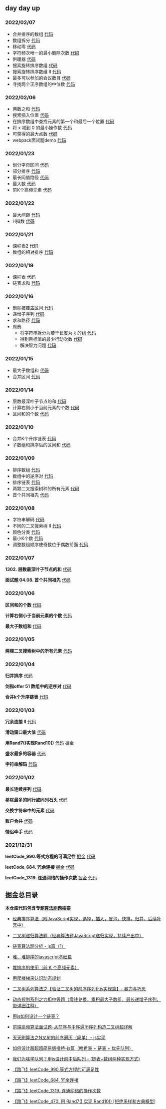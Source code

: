## day day up
### 2022/02/07
- 合并排序的数组 [代码]()
- 数组拆分 [代码]()
- 移动零 [代码]()
- 字符频次唯一的最小删除次数 [代码]()
- 供暖器 [代码]()
- 搜索旋转排序数组 [代码]()
- 搜索旋转排序数组 II [代码]()
- 最多可以参加的会议数目 [代码]()
- 寻找两个正序数组的中位数 [代码]()
### 2022/02/06
- 两数之和 [代码](https://github.com/aiuluna/huzhang-studybook/blob/main/src/week14/%E4%B8%A4%E6%95%B0%E4%B9%8B%E5%92%8C.js)
- 搜索插入位置 [代码](https://github.com/aiuluna/huzhang-studybook/blob/main/src/week14/%E6%90%9C%E7%B4%A2%E6%8F%92%E5%85%A5%E4%BD%8D%E7%BD%AE.js)
- 在排序数组中查找元素的第一个和最后一个位置 [代码](https://github.com/aiuluna/huzhang-studybook/blob/main/src/week14/%E5%9C%A8%E6%8E%92%E5%BA%8F%E6%95%B0%E7%BB%84%E4%B8%AD%E6%9F%A5%E6%89%BE%E5%85%83%E7%B4%A0%E7%9A%84%E7%AC%AC%E4%B8%80%E4%B8%AA%E5%92%8C%E6%9C%80%E5%90%8E%E4%B8%80%E4%B8%AA%E4%BD%8D%E7%BD%AE.js)
- 将 x 减到 0 的最小操作数 [代码](https://github.com/aiuluna/huzhang-studybook/blob/main/src/week15/%E5%B0%86%20x%20%E5%87%8F%E5%88%B0%200%20%E7%9A%84%E6%9C%80%E5%B0%8F%E6%93%8D%E4%BD%9C%E6%95%B0.js)
- 可获得的最大点数 [代码](https://github.com/aiuluna/huzhang-studybook/blob/main/src/week15/%E5%8F%AF%E8%8E%B7%E5%BE%97%E7%9A%84%E6%9C%80%E5%A4%A7%E7%82%B9%E6%95%B0.js)
- webpack面试题demo [代码](https://github.com/aiuluna/huzhang-studybook/tree/main/src/interview/webpack)
### 2022/01/23
- 划分字母区间 [代码](https://github.com/aiuluna/huzhang-studybook/blob/main/src/week13/%E5%88%92%E5%88%86%E5%AD%97%E6%AF%8D%E5%8C%BA%E9%97%B4.js)
- 部分排序 [代码](https://github.com/aiuluna/huzhang-studybook/blob/main/src/week13/%E9%83%A8%E5%88%86%E6%8E%92%E5%BA%8F.js)
- 最长同值路径 [代码](https://github.com/aiuluna/huzhang-studybook/blob/main/src/week13/%E6%9C%80%E9%95%BF%E5%90%8C%E5%80%BC%E8%B7%AF%E5%BE%84.js)
- 最大数 [代码](https://github.com/aiuluna/huzhang-studybook/blob/main/src/week13/%E6%9C%80%E5%A4%A7%E6%95%B0.js)
- 前K个高频元素 [代码](https://github.com/aiuluna/huzhang-studybook/blob/main/src/week13/%E5%89%8D%20K%20%E4%B8%AA%E9%AB%98%E9%A2%91%E5%85%83%E7%B4%A0.js)

### 2022/01/22
- 最大间距 [代码](https://github.com/aiuluna/huzhang-studybook/blob/main/src/week13/%E6%9C%80%E5%A4%A7%E9%97%B4%E8%B7%9D.js)
- H指数 [代码](https://github.com/aiuluna/huzhang-studybook/blob/main/src/week13/H%20%E6%8C%87%E6%95%B0.js)

### 2022/01/21
- 课程表2 [代码](https://github.com/aiuluna/huzhang-studybook/blob/main/src/week13/%E8%AF%BE%E7%A8%8B%E8%A1%A82.js)
- 数组的相对排序 [代码](https://github.com/aiuluna/huzhang-studybook/blob/main/src/week13/%E6%95%B0%E7%BB%84%E7%9A%84%E7%9B%B8%E5%AF%B9%E6%8E%92%E5%BA%8F.js)

### 2022/01/19
- 课程表 [代码](https://github.com/aiuluna/huzhang-studybook/blob/main/src/week13/%E8%AF%BE%E7%A8%8B%E8%A1%A8.js)
- 链表求和 [代码](https://github.com/aiuluna/huzhang-studybook/blob/main/src/week13/%E9%93%BE%E8%A1%A8%E6%B1%82%E5%92%8C.js)

### 2022/01/16
- 删除被覆盖区间 [代码](https://github.com/aiuluna/huzhang-studybook/blob/main/src/week12/%E5%88%A0%E9%99%A4%E8%A2%AB%E8%A6%86%E7%9B%96%E5%8C%BA%E9%97%B4.js)
- 递增子序列 [代码](https://github.com/aiuluna/huzhang-studybook/blob/main/src/week12/%E9%80%92%E5%A2%9E%E5%AD%90%E5%BA%8F%E5%88%97.js)
- 求和路径 [代码](https://github.com/aiuluna/huzhang-studybook/blob/main/src/week12/%E6%B1%82%E5%92%8C%E8%B7%AF%E5%BE%84.js)
- 周赛
  - 将字符串拆分为若干长度为 k 的组 [代码](https://github.com/aiuluna/huzhang-studybook/blob/main/src/others/%E5%91%A8%E8%B5%9B/276/%E5%B0%86%E5%AD%97%E7%AC%A6%E4%B8%B2%E6%8B%86%E5%88%86%E4%B8%BA%E8%8B%A5%E5%B9%B2%E9%95%BF%E5%BA%A6%E4%B8%BA%20k%20%E7%9A%84%E7%BB%84.js)
  - 得到目标值的最少行动次数 [代码](https://github.com/aiuluna/huzhang-studybook/blob/main/src/others/%E5%91%A8%E8%B5%9B/276/%E5%BE%97%E5%88%B0%E7%9B%AE%E6%A0%87%E5%80%BC%E7%9A%84%E6%9C%80%E5%B0%91%E8%A1%8C%E5%8A%A8%E6%AC%A1%E6%95%B0.js)
  - 解决智力问题 [代码](https://github.com/aiuluna/huzhang-studybook/blob/main/src/others/%E5%91%A8%E8%B5%9B/276/%E8%A7%A3%E5%86%B3%E6%99%BA%E5%8A%9B%E9%97%AE%E9%A2%98.js)

### 2022/01/15
- 最大子数组和 [代码](https://github.com/aiuluna/huzhang-studybook/blob/main/src/week12/%E6%9C%80%E5%A4%A7%E5%AD%90%E6%95%B0%E7%BB%84%E5%92%8C.js)
- 合并区间 [代码](https://github.com/aiuluna/huzhang-studybook/blob/main/src/week12/%E5%90%88%E5%B9%B6%E5%8C%BA%E9%97%B4.js)
### 2022/01/14
- 层数最深叶子节点的和 [代码](https://github.com/aiuluna/huzhang-studybook/blob/main/src/week12/%E5%B1%82%E6%95%B0%E6%9C%80%E6%B7%B1%E5%8F%B6%E5%AD%90%E8%8A%82%E7%82%B9%E7%9A%84%E5%92%8C.js)
- 计算右侧小于当前元素的个数 [代码](https://github.com/aiuluna/huzhang-studybook/blob/main/src/week12/%E8%AE%A1%E7%AE%97%E5%8F%B3%E4%BE%A7%E5%B0%8F%E4%BA%8E%E5%BD%93%E5%89%8D%E5%85%83%E7%B4%A0%E7%9A%84%E4%B8%AA%E6%95%B0.js)
- 区间和的个数 [代码](https://github.com/aiuluna/huzhang-studybook/blob/main/src/week12/%E5%8C%BA%E9%97%B4%E5%92%8C%E7%9A%84%E4%B8%AA%E6%95%B0.js)

### 2022/01/10
- 合并K个升序链表 [代码](https://github.com/aiuluna/huzhang-studybook/blob/main/src/week12/%E5%90%88%E5%B9%B6K%E4%B8%AA%E5%8D%87%E5%BA%8F%E9%93%BE%E8%A1%A8.js)
- 子数组和排序后的区间和 [代码](https://github.com/aiuluna/huzhang-studybook/blob/main/src/week12/%E5%AD%90%E6%95%B0%E7%BB%84%E5%92%8C%E6%8E%92%E5%BA%8F%E5%90%8E%E7%9A%84%E5%8C%BA%E9%97%B4%E5%92%8C.js)

### 2022/01/09
- 排序数组 [代码](https://github.com/aiuluna/huzhang-studybook/blob/main/src/week11/%E6%8E%92%E5%BA%8F%E6%95%B0%E7%BB%84.js)
- 数组中的逆序对 [代码](https://github.com/aiuluna/huzhang-studybook/blob/main/src/week11/%E6%95%B0%E7%BB%84%E4%B8%AD%E7%9A%84%E9%80%86%E5%BA%8F%E5%AF%B9.js)
- 排序链表 [代码](https://github.com/aiuluna/huzhang-studybook/blob/main/src/week11/%E9%93%BE%E8%A1%A8%E6%8E%92%E5%BA%8F.js)
- 两颗二叉搜索树种的所有元素 [代码](https://github.com/aiuluna/huzhang-studybook/blob/main/src/week11/%E4%B8%A4%E6%A3%B5%E4%BA%8C%E5%8F%89%E6%90%9C%E7%B4%A2%E6%A0%91%E4%B8%AD%E7%9A%84%E6%89%80%E6%9C%89%E5%85%83%E7%B4%A0.js)
- 首个共同祖先 [代码](https://github.com/aiuluna/huzhang-studybook/blob/main/src/week11/%E9%A6%96%E4%B8%AA%E5%85%B1%E5%90%8C%E7%A5%96%E5%85%88.js)

### 2022/01/08
- 字符串解码 [代码](https://github.com/aiuluna/huzhang-studybook/blob/main/src/week11/%E5%AD%97%E7%AC%A6%E4%B8%B2%E8%A7%A3%E7%A0%81.js)
- 不同的二叉搜索树 II [代码](https://github.com/aiuluna/huzhang-studybook/blob/main/src/week11/%E4%B8%8D%E5%90%8C%E7%9A%84%E4%BA%8C%E5%8F%89%E6%90%9C%E7%B4%A2%E6%A0%91%20II.js)
- 颜色分类 [代码](https://github.com/aiuluna/huzhang-studybook/blob/main/src/week11/%E9%A2%9C%E8%89%B2%E5%88%86%E7%B1%BB.js)
- 最小K个数 [代码](https://github.com/aiuluna/huzhang-studybook/blob/main/src/week11/%E6%9C%80%E5%B0%8FK%E4%B8%AA%E6%95%B0.js)
- 调整数组顺序使奇数位于偶数前面 [代码](https://github.com/aiuluna/huzhang-studybook/blob/main/src/week11/%E8%B0%83%E6%95%B4%E6%95%B0%E7%BB%84%E9%A1%BA%E5%BA%8F%E4%BD%BF%E5%A5%87%E6%95%B0%E4%BD%8D%E4%BA%8E%E5%81%B6%E6%95%B0%E5%89%8D%E9%9D%A2.js)

### 2022/01/07
**1302. 层数最深叶子节点的和** [代码](https://github.com/aiuluna/huzhang-studybook/blob/main/src/others/%E5%BD%92%E5%B9%B6/1302.%20%E5%B1%82%E6%95%B0%E6%9C%80%E6%B7%B1%E5%8F%B6%E5%AD%90%E8%8A%82%E7%82%B9%E7%9A%84%E5%92%8C.js)

**面试题 04.08. 首个共同祖先** [代码](https://github.com/aiuluna/huzhang-studybook/blob/main/src/others/%E5%BD%92%E5%B9%B6/%E9%9D%A2%E8%AF%95%E9%A2%98%2004.08.%20%E9%A6%96%E4%B8%AA%E5%85%B1%E5%90%8C%E7%A5%96%E5%85%88.js)


### 2022/01/06
**区间和的个数** [代码](https://github.com/aiuluna/huzhang-studybook/blob/main/src/others/%E6%8E%92%E5%BA%8F/%E6%9C%80%E5%A4%A7%E5%AD%90%E6%95%B0%E7%BB%84%E5%92%8C.js)

**计算右侧小于当前元素的个数** [代码](https://github.com/aiuluna/huzhang-studybook/blob/main/src/others/%E6%8E%92%E5%BA%8F/%E8%AE%A1%E7%AE%97%E5%8F%B3%E4%BE%A7%E5%B0%8F%E4%BA%8E%E5%BD%93%E5%89%8D%E5%85%83%E7%B4%A0%E7%9A%84%E4%B8%AA%E6%95%B0.js)

**最大子数组和** [代码](https://github.com/aiuluna/huzhang-studybook/blob/main/src/others/%E6%8E%92%E5%BA%8F/%E6%9C%80%E5%A4%A7%E5%AD%90%E6%95%B0%E7%BB%84%E5%92%8C.js)

### 2022/01/05
**两棵二叉搜索树中的所有元素** [代码](https://github.com/aiuluna/huzhang-studybook/blob/main/src/others/%E6%8E%92%E5%BA%8F/%E4%B8%A4%E6%A3%B5%E4%BA%8C%E5%8F%89%E6%90%9C%E7%B4%A2%E6%A0%91%E4%B8%AD%E7%9A%84%E6%89%80%E6%9C%89%E5%85%83%E7%B4%A0.js)

### 2022/01/04
**归并排序** [代码](https://github.com/aiuluna/huzhang-studybook/blob/main/src/others/%E6%8E%92%E5%BA%8F/%E5%BD%92%E5%B9%B6%E6%8E%92%E5%BA%8F.js)

**剑指offer 51 数组中的逆序对** [代码](https://github.com/aiuluna/huzhang-studybook/blob/main/src/others/%E6%8E%92%E5%BA%8F/%E5%89%91%E6%8C%87%20Offer%2051.%20%E6%95%B0%E7%BB%84%E4%B8%AD%E7%9A%84%E9%80%86%E5%BA%8F%E5%AF%B9.js)

**合并k个升序链表** [代码](https://github.com/aiuluna/huzhang-studybook/blob/main/src/others/%E6%8E%92%E5%BA%8F/%E5%90%88%E5%B9%B6K%E4%B8%AA%E5%8D%87%E5%BA%8F%E9%93%BE%E8%A1%A8.js)

### 2022/01/03
**冗余连接 II**
[代码](https://github.com/aiuluna/huzhang-studybook/blob/main/src/week10/11_%E5%86%97%E4%BD%99%E8%BF%9E%E6%8E%A5%20II.js)

**滑动窗口最大值**
[代码](https://github.com/aiuluna/huzhang-studybook/blob/main/src/week10/12_%E6%BB%91%E5%8A%A8%E7%AA%97%E5%8F%A3%E6%9C%80%E5%A4%A7%E5%80%BC.js)

**用Rand7()实现Rand10()**
[代码](https://github.com/aiuluna/huzhang-studybook/blob/main/src/week10/13_%E7%94%A8%20Rand7()%20%E5%AE%9E%E7%8E%B0%20Rand10().js)
[掘金](https://juejin.cn/post/7049018452815642637/)

**盛水最多的容器**
[代码](https://github.com/aiuluna/huzhang-studybook/blob/main/src/week10/14_%E7%9B%9B%E6%9C%80%E5%A4%9A%E6%B0%B4%E7%9A%84%E5%AE%B9%E5%99%A8.js)

**字符串解码**
[代码](https://github.com/aiuluna/huzhang-studybook/blob/main/src/week10/15_%E5%AD%97%E7%AC%A6%E4%B8%B2%E8%A7%A3%E7%A0%81.js)


### 2022/01/02
**最长连续序列**
[代码](https://github.com/aiuluna/huzhang-studybook/blob/main/src/week10/6_%E6%9C%80%E9%95%BF%E8%BF%9E%E7%BB%AD%E5%BA%8F%E5%88%97.js)

**移除最多的同行或同列石头**
[代码](https://github.com/aiuluna/huzhang-studybook/blob/main/src/week10/7_%E7%A7%BB%E9%99%A4%E6%9C%80%E5%A4%9A%E7%9A%84%E5%90%8C%E8%A1%8C%E6%88%96%E5%90%8C%E5%88%97%E7%9F%B3%E5%A4%B4.js)

**交换字符串中的元素**
[代码](https://github.com/aiuluna/huzhang-studybook/blob/main/src/week10/8_%20%E4%BA%A4%E6%8D%A2%E5%AD%97%E7%AC%A6%E4%B8%B2%E4%B8%AD%E7%9A%84%E5%85%83%E7%B4%A0.js)

**账户合并**
[代码](https://github.com/aiuluna/huzhang-studybook/blob/main/src/week10/9_%E8%B4%A6%E6%88%B7%E5%90%88%E5%B9%B6.js)

**情侣牵手**
[代码](https://github.com/aiuluna/huzhang-studybook/blob/main/src/week10/10_%E6%83%85%E4%BE%A3%E7%89%B5%E6%89%8B.js)


### 2021/12/31
**leetCode_990.等式方程的可满足性**
[掘金](https://juejin.cn/post/7047525428637990926/)
[代码](https://github.com/aiuluna/huzhang-studybook/blob/main/src/week10/3_%E7%AD%89%E5%BC%8F%E6%96%B9%E7%A8%8B%E7%9A%84%E5%8F%AF%E6%BB%A1%E8%B6%B3%E6%80%A7.js)

**leetCode_684. 冗余连接**
[掘金](https://juejin.cn/post/7047530486234611743/)
[代码](https://github.com/aiuluna/huzhang-studybook/blob/main/src/week10/4_%E5%86%97%E4%BD%99%E8%BF%9E%E6%8E%A5.js)

**leetCode_1319. 连通网络的操作次数**
[掘金](https://juejin.cn/post/7047536134208880677/)
[代码](https://github.com/aiuluna/huzhang-studybook/blob/main/src/week10/5_%20%E8%BF%9E%E9%80%9A%E7%BD%91%E7%BB%9C%E7%9A%84%E6%93%8D%E4%BD%9C%E6%AC%A1%E6%95%B0.js)


## 掘金总目录

**本仓库代码包含专题[算法刷题摘要](https://juejin.cn/column/7024790505292562440)**

- [经典排序算法（附JavaScript实现，选择，插入，冒泡，快排，归并，后续补充中）](https://juejin.cn/post/7024792370851872798)

- [二叉树递归算法题（经典算法题JavaScript递归实现，持续产出中）](https://juejin.cn/post/7027811461669879839)

- [链表算法题分析 - js篇（1）](https://juejin.cn/post/7028582111560859679)

- [堆、堆排序的javascript基础篇](https://juejin.cn/post/7029243950934753310)

- [堆排序的使用（前 K 个高频元素）](https://juejin.cn/post/7030450585853755405)

- [用爬楼梯来认识动态规划](https://juejin.cn/post/7033046408789917726)

- [二叉树系列算法之【验证二叉树的前序序列化js实现篇】- 暴力与巧思](https://juejin.cn/post/7033778745005899806)

- [动态规划系列之力扣中等题（零钱兑换，乘积最大子数组，最长递增子序列，带详细注释）](https://juejin.cn/post/7035673486299234340/)

- [用js如何设计一个链表？](https://juejin.cn/post/7039333190061785118)

- [前端高频算法面试题-从前序与中序遍历序列构造二叉树超详解](https://juejin.cn/post/7040143252711800863/)

- [天天刷算法之N叉树的前序遍历（简单）- js实现](https://juejin.cn/post/7041595298010890277/)

- [如何设计超超超简易版推特-js篇（哈希表 + 链表 + 优先队列）](https://juejin.cn/post/7042981027886661646)

- [我们为啥学队列？用js设计前中后队列 - (链表+数组两种实现方式) ](https://juejin.cn/post/7045691604144750622/)

- [【路飞】leetCode_990.等式方程的可满足性](https://juejin.cn/post/7047525428637990926/)

- [【路飞】leetCode_684. 冗余连接](https://juejin.cn/post/7047530486234611743/)

- [【路飞】leetCode_1319. 连通网络的操作次数](https://juejin.cn/post/7047536134208880677/)

- [【路飞】leetCode_470. 用 Rand7() 实现 Rand10() [拒绝采样和古典概型] ](https://juejin.cn/post/7049018452815642637/)
